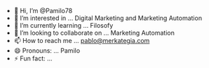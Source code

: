 - 👋 Hi, I’m @Pamilo78
- 👀 I’m interested in ... Digital Marketing and Marketing Automation
- 🌱 I’m currently learning ... Filosofy
- 💞️ I’m looking to collaborate on ... Marketing Automation
- 📫 How to reach me ... pablo@merkategia.com
- 😄 Pronouns: ... Pamilo
- ⚡ Fun fact: ...

<!---
Pamilo78/Pamilo78 is a ✨ special ✨ repository because its `README.md` (this file) appears on your GitHub profile.
You can click the Preview link to take a look at your changes.
--->
